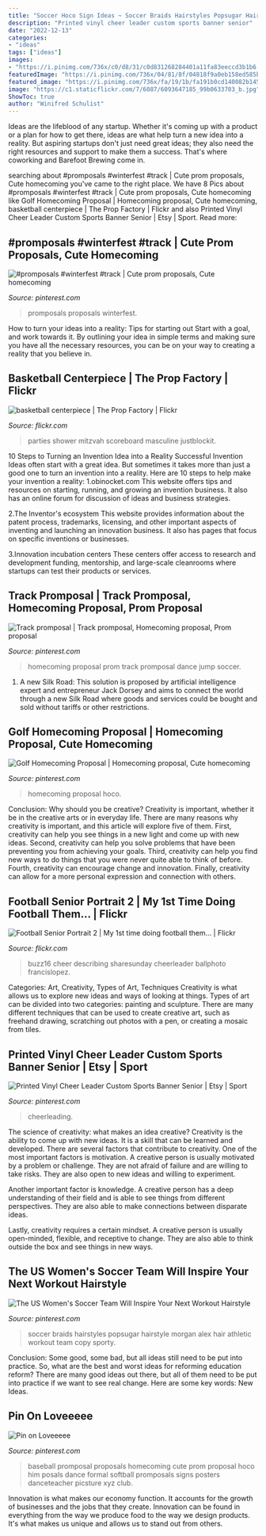 ```yaml
---
title: "Soccer Hoco Sign Ideas ~ Soccer Braids Hairstyles Popsugar Hairstyle Morgan Alex Hair Athletic Workout Team Copy Sporty"
description: "Printed vinyl cheer leader custom sports banner senior"
date: "2022-12-13"
categories:
- "ideas"
tags: ["ideas"]
images:
- "https://i.pinimg.com/736x/c0/d8/31/c0d831268284401a11fa83eeccd3b1b6.jpg"
featuredImage: "https://i.pinimg.com/736x/04/81/8f/04818f9a0eb158ed585b3318b09b0316.jpg"
featured_image: "https://i.pinimg.com/736x/fa/19/1b/fa191b0cd140082b1450fc0c34188295--homecoming-proposal-homecoming-ideas.jpg"
image: "https://c1.staticflickr.com/7/6087/6093647185_99b0633703_b.jpg"
ShowToc: true
author: "Winifred Schulist"
---
```



Ideas are the lifeblood of any startup. Whether it's coming up with a product or a plan for how to get there, ideas are what help turn a new idea into a reality. But aspiring startups don't just need great ideas; they also need the right resources and support to make them a success. That's where coworking and Barefoot Brewing come in.

	

		
searching about #promposals #winterfest #track | Cute prom proposals, Cute homecoming you've came to the right place. We have 8 Pics about #promposals #winterfest #track | Cute prom proposals, Cute homecoming like Golf Homecoming Proposal | Homecoming proposal, Cute homecoming, basketball centerpiece | The Prop Factory | Flickr and also Printed Vinyl Cheer Leader Custom Sports Banner Senior | Etsy | Sport. Read more:
		
    
## #promposals #winterfest #track | Cute Prom Proposals, Cute Homecoming

<img loading=lazy src="https://i.pinimg.com/736x/16/7f/59/167f591517537a6828f4d6ddb07867d6--dance-proposal-proposal-ideas.jpg" onerror="this.onerror=null;this.src='https://tse3.mm.bing.net/th?id=OIP.3Fn1IiFbKGk1WGX5qJb32gHaJ3&amp;pid=15.1';" alt="#promposals #winterfest #track | Cute prom proposals, Cute homecoming">

_Source: pinterest.com_

>promposals proposals winterfest. 

	

How to turn your ideas into a reality: Tips for starting out
Start with a goal, and work towards it. By outlining your idea in simple terms and making sure you have all the necessary resources, you can be on your way to creating a reality that you believe in.

    
## Basketball Centerpiece | The Prop Factory | Flickr

<img loading=lazy src="https://c2.staticflickr.com/4/3737/9241917666_e87f884736_b.jpg" onerror="this.onerror=null;this.src='https://tse2.mm.bing.net/th?id=OIP.izVeeN-rVi5ZgUjMs3yyBwHaNI&amp;pid=15.1';" alt="basketball centerpiece | The Prop Factory | Flickr">

_Source: flickr.com_

>parties shower mitzvah scoreboard masculine justblockit. 

	

10 Steps to Turning an Invention Idea into a Reality
Successful Invention Ideas often start with a great idea. But sometimes it takes more than just a good one to turn an invention into a reality. Here are 10 steps to help make your invention a reality:
1.obinocket.com This website offers tips and resources on starting, running, and growing an invention business. It also has an online forum for discussion of ideas and business strategies.

2.The Inventor's ecosystem This website provides information about the patent process, trademarks, licensing, and other important aspects of inventing and launching an innovation business. It also has pages that focus on specific inventions or businesses.

3.Innovation incubation centers These centers offer access to research and development funding, mentorship, and large-scale cleanrooms where startups can test their products or services.

    
## Track Promposal | Track Promposal, Homecoming Proposal, Prom Proposal

<img loading=lazy src="https://i.pinimg.com/736x/fa/19/1b/fa191b0cd140082b1450fc0c34188295--homecoming-proposal-homecoming-ideas.jpg" onerror="this.onerror=null;this.src='https://tse4.mm.bing.net/th?id=OIP.OQmDTDNWWv-yqlrjDyfRigHaJ3&amp;pid=15.1';" alt="Track promposal | Track promposal, Homecoming proposal, Prom proposal">

_Source: pinterest.com_

>homecoming proposal prom track promposal dance jump soccer. 

	

1. A new Silk Road: This solution is proposed by artificial intelligence expert and entrepreneur Jack Dorsey and aims to connect the world through a new Silk Road where goods and services could be bought and sold without tariffs or other restrictions.

    
## Golf Homecoming Proposal | Homecoming Proposal, Cute Homecoming

<img loading=lazy src="https://i.pinimg.com/736x/39/b8/49/39b849896f66b825868560e08b863cc9.jpg" onerror="this.onerror=null;this.src='https://tse3.mm.bing.net/th?id=OIP.S5ATs6CPTlrClZ9L47_xUwHaJ3&amp;pid=15.1';" alt="Golf Homecoming Proposal | Homecoming proposal, Cute homecoming">

_Source: pinterest.com_

>homecoming proposal hoco. 

	

Conclusion: Why should you be creative?
Creativity is important, whether it be in the creative arts or in everyday life. There are many reasons why creativity is important, and this article will explore five of them. First, creativity can help you see things in a new light and come up with new ideas. Second, creativity can help you solve problems that have been preventing you from achieving your goals. Third, creativity can help you find new ways to do things that you were never quite able to think of before. Fourth, creativity can encourage change and innovation. Finally, creativity can allow for a more personal expression and connection with others.

    
## Football Senior Portrait 2 | My 1st Time Doing Football Them… | Flickr

<img loading=lazy src="https://c1.staticflickr.com/7/6087/6093647185_99b0633703_b.jpg" onerror="this.onerror=null;this.src='https://tse1.mm.bing.net/th?id=OIP.n4q0KbZLZ-4UQ5U4FZbTrQHaLG&amp;pid=15.1';" alt="Football Senior Portrait 2 | My 1st time doing football them… | Flickr">

_Source: flickr.com_

>buzz16 cheer describing sharesunday cheerleader ballphoto francislopez. 

	

Categories: Art, Creativity, Types of Art, Techniques
Creativity is what allows us to explore new ideas and ways of looking at things. Types of art can be divided into two categories: painting and sculpture. There are many different techniques that can be used to create creative art, such as freehand drawing, scratching out photos with a pen, or creating a mosaic from tiles.

    
## Printed Vinyl Cheer Leader Custom Sports Banner Senior | Etsy | Sport

<img loading=lazy src="https://i.pinimg.com/736x/04/81/8f/04818f9a0eb158ed585b3318b09b0316.jpg" onerror="this.onerror=null;this.src='https://tse4.mm.bing.net/th?id=OIP.tZkrA-iLEv1UIOWRHYNB0wHaLR&amp;pid=15.1';" alt="Printed Vinyl Cheer Leader Custom Sports Banner Senior | Etsy | Sport">

_Source: pinterest.com_

>cheerleading. 

	

The science of creativity: what makes an idea creative?
Creativity is the ability to come up with new ideas. It is a skill that can be learned and developed. There are several factors that contribute to creativity.
One of the most important factors is motivation. A creative person is usually motivated by a problem or challenge. They are not afraid of failure and are willing to take risks. They are also open to new ideas and willing to experiment.

Another important factor is knowledge. A creative person has a deep understanding of their field and is able to see things from different perspectives. They are also able to make connections between disparate ideas.

Lastly, creativity requires a certain mindset. A creative person is usually open-minded, flexible, and receptive to change. They are also able to think outside the box and see things in new ways.

    
## The US Women&#039;s Soccer Team Will Inspire Your Next Workout Hairstyle

<img loading=lazy src="https://i.pinimg.com/736x/c0/d8/31/c0d831268284401a11fa83eeccd3b1b6.jpg" onerror="this.onerror=null;this.src='https://tse3.mm.bing.net/th?id=OIP.88kBalFZKvRlzX4Om3Xs4QHaKB&amp;pid=15.1';" alt="The US Women&#039;s Soccer Team Will Inspire Your Next Workout Hairstyle">

_Source: pinterest.com_

>soccer braids hairstyles popsugar hairstyle morgan alex hair athletic workout team copy sporty. 

	

Conclusion: Some good, some bad, but all ideas still need to be put into practice.
So, what are the best and worst ideas for reforming education reform? There are many good ideas out there, but all of them need to be put into practice if we want to see real change. Here are some key words: New Ideas.

    
## Pin On Loveeeee

<img loading=lazy src="https://i.pinimg.com/736x/45/8c/06/458c06edea28826a0dc495d900a02d03--baseball-promposal-for-her-promposal-ideas-for-him.jpg" onerror="this.onerror=null;this.src='https://tse1.mm.bing.net/th?id=OIP._Hm7oC-H9Duo76CYFcfmuQHaLG&amp;pid=15.1';" alt="Pin on Loveeeee">

_Source: pinterest.com_

>baseball promposal proposals homecoming cute prom proposal hoco him posals dance formal softball promposals signs posters danceteacher picsture xyz club. 

	

Innovation is what makes our economy function. It accounts for the growth of businesses and the jobs that they create. Innovation can be found in everything from the way we produce food to the way we design products. It's what makes us unique and allows us to stand out from others.

